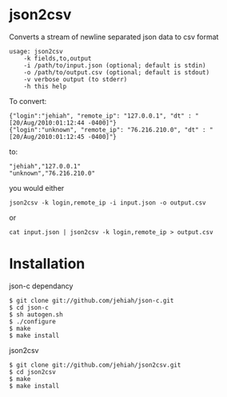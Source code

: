 json2csv
========

Converts a stream of newline separated json data to csv format

    usage: json2csv
        -k fields,to,output
        -i /path/to/input.json (optional; default is stdin)
        -o /path/to/output.csv (optional; default is stdout)
        -v verbose output (to stderr)
        -h this help

To convert:

    {"login":"jehiah", "remote_ip": "127.0.0.1", "dt" : "[20/Aug/2010:01:12:44 -0400]"}
    {"login":"unknown", "remote_ip": "76.216.210.0", "dt" : "[20/Aug/2010:01:12:45 -0400]"}
    
to:

    "jehiah","127.0.0.1"
    "unknown","76.216.210.0"
    
you would either

    json2csv -k login,remote_ip -i input.json -o output.csv

or

    cat input.json | json2csv -k login,remote_ip > output.csv

Installation
============

json-c dependancy

    $ git clone git://github.com/jehiah/json-c.git
    $ cd json-c
    $ sh autogen.sh
    $ ./configure
    $ make
    $ make install

json2csv

    $ git clone git://github.com/jehiah/json2csv.git
    $ cd json2csv
    $ make
    $ make install
